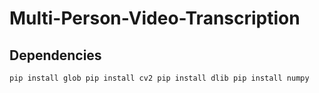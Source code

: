# Multi-Person-Video-Transcription

## Dependencies
`
pip install glob
pip install cv2
pip install dlib
pip install numpy
`